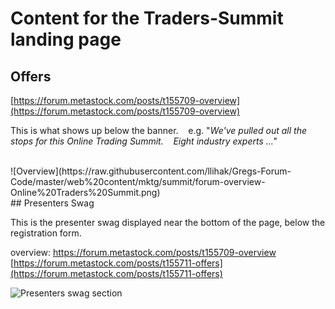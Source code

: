 # Content for the Traders-Summit landing page

## Offers

[https://forum.metastock.com/posts/t155709-overview](https://forum.metastock.com/posts/t155709-overview)

This is what shows up below the banner.    e.g. "*We've pulled out all the stops for this Online Trading Summit.    Eight industry experts ..."*

<br>
![Overview](https://raw.githubusercontent.com/llihak/Gregs-Forum-Code/master/web%20content/mktg/summit/forum-overview-Online%20Traders%20Summit.png)
<br>
## Presenters Swag

This is the presenter swag displayed near the bottom of the page, below the registration form.

overview: https://forum.metastock.com/posts/t155709-overview
[https://forum.metastock.com/posts/t155711-offers](https://forum.metastock.com/posts/t155711-offers)

![Presenters swag section](https://raw.githubusercontent.com/llihak/Gregs-Forum-Code/master/web%20content/mktg/summit/forum-swag-Online%20Traders%20Summit.png)